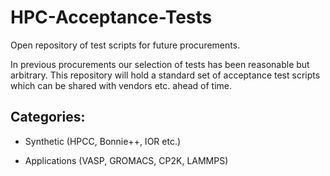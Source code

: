 # HPC-Acceptance-Tests
Open repository of test scripts for future procurements.

In previous procurements our selection of tests has been reasonable but arbitrary.  This repository will hold a standard set of acceptance test scripts which can be shared with vendors etc. ahead of time.

## Categories:

 * Synthetic (HPCC, Bonnie++, IOR etc.)

 * Applications (VASP, GROMACS, CP2K, LAMMPS)


